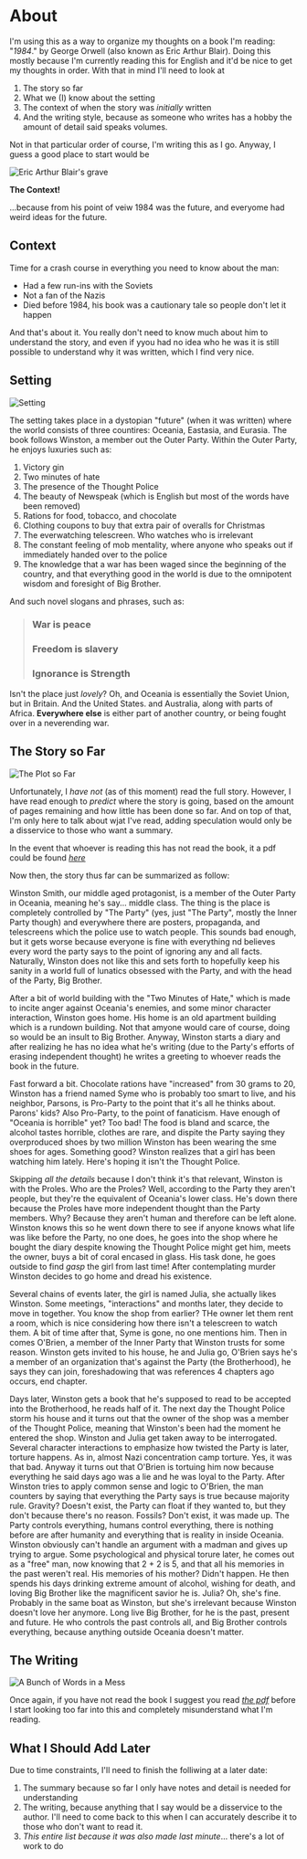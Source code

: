 # About
I'm using this as a way to organize my thoughts on a book I'm reading: "*1984*." by George Orwell (also known as Eric Arthur Blair).
Doing this mostly because I'm currently reading this for English and it'd be nice to get my thoughts in order. With that in mind I'll need
to look at 

1. The story so far
2. What we (I) know about the setting
3. The context of when the story was *initially* written
4. And the writing style, because as someone who writes has a hobby the amount of detail said speaks volumes.

Not in that particular order of course, I'm writing this as I go. Anyway, I guess a good place to start would be

![Eric Arthur Blair's grave](https://upload.wikimedia.org/wikipedia/commons/e/e3/Grave_of_Eric_Arthur_Blair_%28George_Orwell%29%2C_All_Saints%2C_Sutton_Courtenay_-_geograph.org.uk_-_362277.jpg)

**The Context!**

...because from his point of veiw 1984 was the future, and everyome had weird ideas for the future. 
## Context
Time for a crash course in everything you need to know about the man:
- Had a few run-ins with the Soviets
- Not a fan of the Nazis
- Died before 1984, his book was a cautionary tale so people don't let it happen

And that's about it. You really don't need to know much about him to understand the story, and even if yyou had no idea who he was it is still possible to understand why it was written, which I find very nice.

## Setting
![Setting](https://i.ytimg.com/vi/N5USpsvsNJw/maxresdefault.jpg)

The setting takes place in a dystopian "future" (when it was written) where the world consists of three countires: Oceania, Eastasia, and Eurasia. The book follows Winston, a member out the Outer Party. Within the Outer Party, he enjoys luxuries such as:
1. Victory gin
2. Two minutes of hate
3. The presence of the Thought Police
4. The beauty of Newspeak (which is English but most of the words have been removed)
5. Rations for food, tobacco, and chocolate
6. Clothing coupons to buy that extra pair of overalls for Christmas
7. The everwatching telescreen. Who watches who is irrelevant
8. The constant feeling of mob mentality, where anyone who speaks out if immediately handed over to the police
9. The knowledge that a war has been waged since the beginning of the country, and that everything good in the world is due to the omnipotent wisdom and foresight of Big Brother.

And such novel slogans and phrases, such as:

> ### War is peace
>
> ### Freedom is slavery
>
> ### Ignorance is Strength

Isn't the place just *lovely*? Oh, and Oceania is essentially the Soviet Union, but in Britain. And the United States. and Australia, along with parts of Africa. **Everywhere else** is either part of another country, or being fought over in a neverending war. 

## The Story so Far

![The Plot so Far](https://slideplayer.com/slide/783024/3/images/2/The+plot+so+far+%E2%80%A6.jpg)

Unfortunately, I *have not* (as of this moment) read the full story. However, I have read enough to *predict* where the story is going, based on the amount of pages remaining and how little has been done so far. And on top of that, I'm only here to talk about wjat I've read, adding speculation would only be a disservice to those who want a summary. 

In the event that whoever is reading this has not read the book, it a pdf could be found *[here](https://www.planetebook.com/free-ebooks/1984.pdf)*

Now then, the story thus far can be summarized as follow:

Winston Smith, our middle aged protagonist, is a member of the Outer Party in Oceania, meaning he's say... middle class. The thing is the place is completely controlled by "The Party" (yes, just "The Party", mostly the Inner Party though) and everywhere there are posters, propaganda, and telescreens which the police use to watch people. This sounds bad enough, but it gets worse because everyone is fine with everything nd believes every word the party says to the point of ignoring any and all facts. Naturally, Winston does not like this and sets forth to hopefully keep his sanity in a world full of lunatics obsessed with the Party, and with the head of the Party, Big Brother.

After a bit of world building with the "Two Minutes of Hate," which is made to incite anger against Oceania's enemies, and some minor character interaction, Winston goes home. His home is an old apartment building which is a rundown building. Not that amyone would care of course, doing so would be an insult to Big Brother. Anyway, Winston starts a diary and after realizing he has no idea what he's writing (due to the Party's efforts of erasing independent thought) he writes a greeting to whoever reads the book in the future. 

Fast forward a bit. Chocolate rations have "increased" from 30 grams to 20, Winston has a friend named Syme who is probably too smart to live, and his neighbor, Parsons, is Pro-Party to the point that it's all he thinks about. Parons' kids? Also Pro-Party, to the point of fanaticism. Have enough of "Oceania is horrible" yet? Too bad! The food is bland and scarce, the alcohol tastes horrible, clothes are rare, and dispite the Party saying they overproduced shoes by two million Winston has been wearing the sme shoes for ages. Something good? Winston realizes that a girl has been watching him lately. Here's hoping it isn't the Thought Police.

Skipping *all the details* because I don't think it's that relevant, Winston is with the Proles. Who are the Proles? Well, according to the Party they aren't people, but they're the equivalent of Oceania's lower class. He's down there because the Proles have more independent thought than the Party members. Why? Because they aren't human and therefore can be left alone. Winston knows this  so he went down there to see if anyone knows what life was like before the Party, no one does, he goes into the shop where he bought the diary despite knowing the Thought Police might get him, meets the owner, buys a bit of coral encased in glass. His task done, he goes outside to find *gasp* the girl from last time! After contemplating murder Winston decides to go home and dread his existence.

Several chains of events later, the girl is named Julia, she actually likes Winston. Some meetings, "interactions" and months later, they decide to move in together. You know the shop from earlier? THe owner let them rent a room, which is nice considering how there isn't a telescreen to watch them. A bit of time after that, Syme is gone, no one mentions him. Then in comes O'Brien, a member of the Inner Party that Winston trusts for some reason. Winston gets invited to his house, he and Julia go, O'Brien says he's a member of an organization that's against the Party (the Brotherhood), he says they can join, foreshadowing that was references 4 chapters ago occurs, end chapter. 

Days later, Winston gets a book that he's supposed to read to be accepted into the Brotherhood, he reads half of it. The next day the Thought Police storm his house and it turns out that the owner of the shop was a member of the Thought Police, meaning that Winston's been had the moment he entered the shop. Winston and Julia get taken away to be interrogated. Several character interactions to emphasize how twisted the Party is later, torture happens. As in, almost Nazi concentration camp torture. Yes, it was that bad. Anyway it turns out that O'Brien is tortuing him now because everything he said days ago was a lie and he was loyal to the Party. After Winston tries to apply common sense and logic to O'Brien, the man counters by saying that everything the Party says is true because majority rule. Gravity? Doesn't exist, the Party can float if they wanted to, but they don't because there's no reason. Fossils? Don't exist, it was made up. The Party controls everything, humans control everything, there is nothing before are after humanity and everything that is reality in inside Oceania. Winston obviously can't handle an argument with a madman and gives up trying to argue. Some psychological and physical torure later, he comes out as a "free" man, now knowing that 2 + 2 is 5, and that all his memories in the past weren't real. His memories of his mother? Didn't happen. He then spends his days drinking extreme amount of alcohol, wishing for death, and loving Big Brother like the magnificent savior he is. Julia? Oh, she's fine. Probably in the same boat as Winston, but she's irrelevant because Winston doesn't love her anymore. Long live Big Brother, for he is the past, present and future. He who controls the past controls all, and Big Brother controls everything, because anything outside Oceania doesn't matter. 

## The Writing
![A Bunch of Words in a Mess](https://encrypted-tbn0.gstatic.com/images?q=tbn:ANd9GcQ_fwFweK0zmdPlsL2nCiLNEphFvDydiYrNGORwQAafB1mM0rmb&s)

Once again, if you have not read the book I suggest you read *[the pdf](https://www.planetebook.com/free-ebooks/1984.pdf)* before I start looking too far into this and completely misunderstand what I'm reading.

## What I Should Add Later

Due to time constraints, I'll need to finish the folliwing at a later date:

1. The summary because so far I only have notes and detail is needed for understanding
2. The writing, because anything that I say would be a disservice to the author. I'll need to come back to this when I can accurately describe it to those who don't want to read it.
3. *This entire list because it was also made last minute*... there's a lot of work to do

